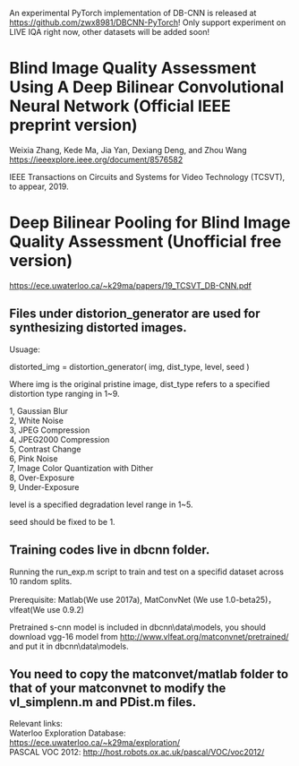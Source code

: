 An experimental PyTorch implementation of DB-CNN is released at https://github.com/zwx8981/DBCNN-PyTorch! Only support experiment on LIVE IQA right now, other datasets will be added soon!


Blind Image Quality Assessment Using A Deep Bilinear Convolutional Neural Network (Official IEEE preprint version)
=
Weixia Zhang, Kede Ma, Jia Yan, Dexiang Deng, and Zhou Wang
https://ieeexplore.ieee.org/document/8576582

IEEE Transactions on Circuits and Systems for Video Technology (TCSVT), to appear, 2019.

Deep Bilinear Pooling for Blind Image Quality Assessment (Unofficial free version)
=
https://ece.uwaterloo.ca/~k29ma/papers/19_TCSVT_DB-CNN.pdf



Files under distorion_generator are used for synthesizing distorted images.
-

Usuage:

distorted_img = distortion_generator( img, dist_type, level, seed )

Where img is the original pristine image, dist_type refers to a specified distortion type ranging in 1~9.

1, Gaussian Blur \
2, White Noise  \
3, JPEG Compression \
4, JPEG2000 Compression \
5, Contrast Change \
6, Pink Noise \
7, Image Color Quantization with Dither \
8, Over-Exposure \
9, Under-Exposure 

level is a specified degradation level range in 1~5.

seed should be fixed to be 1.


Training codes live in dbcnn folder.
-

Running the run_exp.m script to train and test on a specifid dataset across 10 random splits.

Prerequisite: Matlab(We use 2017a), MatConvNet (We use 1.0-beta25)， vlfeat(We use 0.9.2)

Pretrained s-cnn model is included in dbcnn\data\models, you should download vgg-16 model from http://www.vlfeat.org/matconvnet/pretrained/ and put it in dbcnn\data\models.

You need to copy the matconvet/matlab folder to that of your matconvnet to modify the vl_simplenn.m and PDist.m files. 
-

Relevant links: \
Waterloo Exploration Database: https://ece.uwaterloo.ca/~k29ma/exploration/ \
PASCAL VOC 2012: http://host.robots.ox.ac.uk/pascal/VOC/voc2012/
